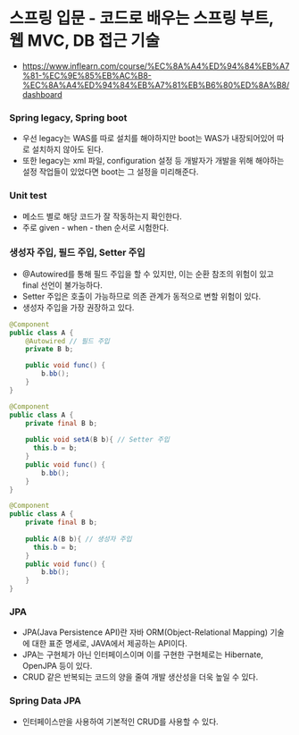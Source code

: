 # 스프링 입문 - 코드로 배우는 스프링 부트, 웹 MVC, DB 접근 기술
- https://www.inflearn.com/course/%EC%8A%A4%ED%94%84%EB%A7%81-%EC%9E%85%EB%AC%B8-%EC%8A%A4%ED%94%84%EB%A7%81%EB%B6%80%ED%8A%B8/dashboard

### Spring legacy, Spring boot
- 우선 legacy는 WAS를 따로 설치를 해야하지만 boot는 WAS가 내장되어있어 따로 설치하지 않아도 된다.
- 또한 legacy는 xml 파일, configuration 설정 등 개발자가 개발을 위해 해야하는 설정 작업들이 있었다면 boot는 그 설정을 미리해준다.

### Unit test
- 메소드 별로 해당 코드가 잘 작동하는지 확인한다.
- 주로 given - when - then 순서로 시험한다.

### 생성자 주입, 필드 주입, Setter 주입
- @Autowired를 통해 필드 주입을 할 수 있지만, 이는 순환 참조의 위험이 있고 final 선언이 불가능하다.
- Setter 주입은 호출이 가능하므로 의존 관계가 동적으로 변할 위험이 있다.
- 생성자 주입을 가장 권장하고 있다.

```Java
@Component
public class A {
    @Autowired // 필드 주입
    private B b;

    public void func() {
        b.bb();
    }
}

@Component
public class A {
    private final B b;
    
    public void setA(B b){ // Setter 주입
      this.b = b;
    }
    public void func() {
        b.bb();
    }
}

@Component
public class A {
    private final B b;
    
    public A(B b){ // 생성자 주입
      this.b = b;
    }
    public void func() {
        b.bb();
    }
}
```

### JPA
- JPA(Java Persistence API)란 자바 ORM(Object-Relational Mapping) 기술에 대한 표준 명세로, JAVA에서 제공하는 API이다. 
- JPA는 구현체가 아닌 인터페이스이며 이를 구현한 구현체로는 Hibernate, OpenJPA 등이 있다.
- CRUD 같은 반복되는 코드의 양을 줄여 개발 생산성을 더욱 높일 수 있다.

### Spring Data JPA
- 인터페이스만을 사용하여 기본적인 CRUD를 사용할 수 있다.
